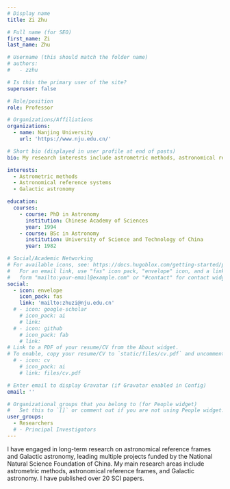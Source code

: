 ```yaml
---
# Display name
title: Zi Zhu 

# Full name (for SEO)
first_name: Zi
last_name: Zhu

# Username (this should match the folder name)
# authors:
#   - zzhu

# Is this the primary user of the site?
superuser: false

# Role/position
role: Professor

# Organizations/Affiliations
organizations:
  - name: Nanjing University
    url: 'https://www.nju.edu.cn/'

# Short bio (displayed in user profile at end of posts)
bio: My research interests include astrometric methods, astronomical reference frames, and Galactic astronomy.

interests:
  - Astrometric methods
  - Astronomical reference systems
  - Galactic astronomy

education:
  courses:
    - course: PhD in Astronomy 
      institution: Chinese Academy of Sciences
      year: 1994
    - course: BSc in Astronomy 
      institution: University of Science and Technology of China 
      year: 1982

# Social/Academic Networking
# For available icons, see: https://docs.hugoblox.com/getting-started/page-builder/#icons
#   For an email link, use "fas" icon pack, "envelope" icon, and a link in the
#   form "mailto:your-email@example.com" or "#contact" for contact widget.
social:
  - icon: envelope
    icon_pack: fas
    link: 'mailto:zhuzi@nju.edu.cn'
  # - icon: google-scholar
    # icon_pack: ai
    # link: 
  # - icon: github
    # icon_pack: fab
    # link: 
# Link to a PDF of your resume/CV from the About widget.
# To enable, copy your resume/CV to `static/files/cv.pdf` and uncomment the lines below.
  # - icon: cv
    # icon_pack: ai
    # link: files/cv.pdf

# Enter email to display Gravatar (if Gravatar enabled in Config)
email: ''

# Organizational groups that you belong to (for People widget)
#   Set this to `[]` or comment out if you are not using People widget.
user_groups:
  - Researchers
  # - Principal Investigators
---
```


I have engaged in long-term research on astronomical reference frames and Galactic astronomy, leading multiple projects funded by the National Natural Science Foundation of China. My main research areas include astrometric methods, astronomical reference frames, and Galactic astronomy. I have published over 20 SCI papers.
